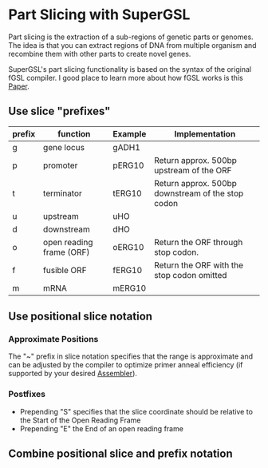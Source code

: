 # Part Slicing with SuperGSL

Part slicing is the extraction of a sub-regions of genetic parts or genomes.
The idea is that you can extract regions of DNA from multiple organism and recombine them
with other parts to create novel genes.

SuperGSL's part slicing functionality is based on the syntax of the original fGSL
compiler. I good place to learn more about how fGSL works is this [Paper](https://pubs.acs.org/doi/abs/10.1021/acssynbio.5b00194).


## Use slice "prefixes"

| prefix | function                 | Example | Implementation                                    |
|--------|--------------------------|---------|---------------------------------------------------|
| g      | gene locus               | gADH1   |                                                   |
| p      | promoter                 | pERG10  | Return approx. 500bp upstream of the ORF          |
| t      | terminator               | tERG10  | Return approx. 500bp downstream of the stop codon |
| u      | upstream                 | uHO     |                                                   |
| d      | downstream               | dHO     |                                                   |
| o      | open reading frame (ORF) | oERG10  | Return the ORF through stop codon.                |
| f      | fusible ORF              | fERG10  | Return the ORF with the stop codon omitted        |
| m      | mRNA                     | mERG10  |                                                   |

## Use positional slice notation


### Approximate Positions

The "~" prefix in slice notation specifies that the range is approximate and can be adjusted by the compiler to optimize primer anneal efficiency (if supported by your desired [Assembler](assemblies)).

### Postfixes

* Prepending "S" specifies that the slice coordinate should be relative to the Start of the Open Reading Frame
* Prepending "E" the End of an open reading frame

## Combine positional slice and prefix notation
